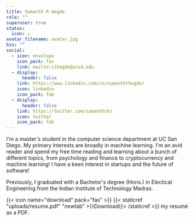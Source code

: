 ```yaml
---
title: Sumanth R Hegde
role: ""
superuser: true
status:
  icon: ☕️
avatar_filename: avatar.jpg
bio: ""
social:
  - icon: envelope
    icon_pack: fas
    link: mailto:s1hegde@ucsd.edu
  - display:
      header: false
    link: https://www.linkedin.com/in/sumanthrhegde/
    icon: linkedin
    icon_pack: fab
  - display:
      header: false
    link: https://twitter.com/sumanthrh/
    icon: twitter
    icon_pack: fab
---
```

I'm a master's student in the computer science department at UC San Diego. My primary interests are broadly in machine learning. I'm an avid reader and spend my free time reading and learning about a bunch of different topics, from psychology and finance to cryptocurrency and machine learning! I have a keen interest in startups and the future of software!

Previously, I graduated with a Bachelor's degree (Hons.) in Electical Engineering from the Indian Institute of Technology Madras. 

{{< icon name="download" pack="fas" >}} {{< staticref "uploads/resume.pdf" "newtab" >}}Download{{< /staticref >}} my resumé as a PDF.
